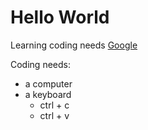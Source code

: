 # Hello World

Learning coding needs [Google](https://www.google.com/)

Coding needs:
- a computer
- a keyboard
    - ctrl + c
    - ctrl + v